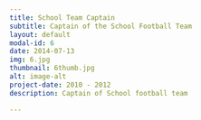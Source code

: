 ```yaml
---
title: School Team Captain
subtitle: Captain of the School Football Team
layout: default
modal-id: 6
date: 2014-07-13
img: 6.jpg
thumbnail: 6thumb.jpg
alt: image-alt
project-date: 2010 - 2012
description: Captain of School football team

---
```

